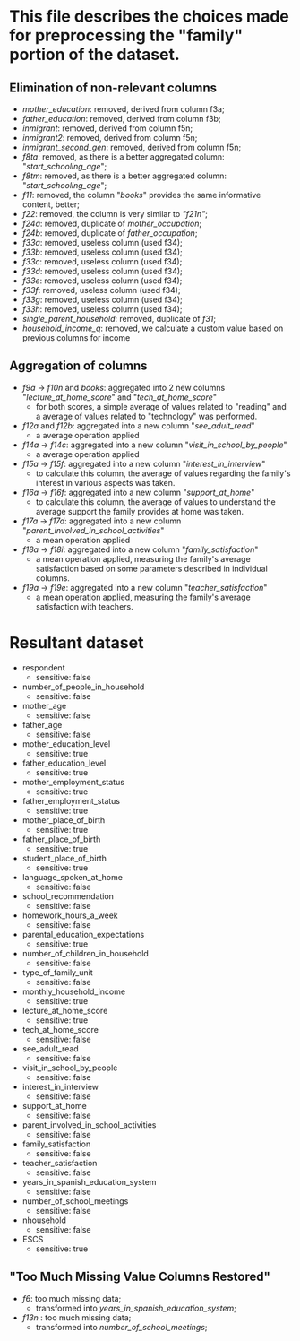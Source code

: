 # This file describes the choices made for preprocessing the "family" portion of the dataset.

## Elimination of non-relevant columns
- _mother_education_: removed, derived from column f3a;
- _father_education_: removed, derived from column f3b;
- _inmigrant_: removed, derived from column f5n;
- _inmigrant2_: removed, derived from column f5n;
- _inmigrant_second_gen_: removed, derived from column f5n;
- _f8ta_: removed, as there is a better aggregated column: "_start_schooling_age_";
- _f8tm_: removed, as there is a better aggregated column: "_start_schooling_age_";
- _f11_: removed, the column "_books_" provides the same informative content, better;
- _f22_: removed, the column is very similar to _"f21n"_;
- _f24a_: removed, duplicate of _mother_occupation_;
- _f24b_: removed, duplicate of _father_occupation_;
- _f33a_: removed, useless column (used f34);
- _f33b_: removed, useless column (used f34);
- _f33c_: removed, useless column (used f34);
- _f33d_: removed, useless column (used f34);
- _f33e_: removed, useless column (used f34);
- _f33f_: removed, useless column (used f34);
- _f33g_: removed, useless column (used f34);
- _f33h_: removed, useless column (used f34);
- _single_parent_household_: removed, duplicate of _f31_;
- _household_income_q_: removed, we calculate a custom value based on previous columns for income

## Aggregation of columns
- _f9a_ -> _f10n_ and _books_: aggregated into 2 new columns "_lecture_at_home_score_" and "_tech_at_home_score_"
  - for both scores, a simple average of values related to "reading" and a average of values related to "technology" was performed.
- _f12a_ and _f12b_: aggregated into a new column "_see_adult_read_"
  - a average operation applied
- _f14a_ -> _f14c_: aggregated into a new column "_visit_in_school_by_people_"
  - a average operation applied
- _f15a_ -> _f15f_: aggregated into a new column "_interest_in_interview_"
  - to calculate this column, the average of values regarding the family's interest in various aspects was taken.
- _f16a_ -> _f16f_: aggregated into a new column "_support_at_home_"
  - to calculate this column, the average of values to understand the average support the family provides at home was taken.
- _f17a_ -> _f17d_: aggregated into a new column "_parent_involved_in_school_activities_"
  - a mean operation applied
- _f18a_ -> _f18i_: aggregated into a new column "_family_satisfaction_"
  - a mean operation applied, measuring the family's average satisfaction based on some parameters described in individual columns.
- _f19a_ -> _f19e_: aggregated into a new column "_teacher_satisfaction_"
  - a mean operation applied, measuring the family's average satisfaction with teachers.


# Resultant dataset
- respondent
  - sensitive: false
- number_of_people_in_household
  - sensitive: false
- mother_age
  - sensitive: false
- father_age
  - sensitive: false
- mother_education_level
  - sensitive: true
- father_education_level
  - sensitive: true
- mother_employment_status
  - sensitive: true
- father_employment_status
  - sensitive: true
- mother_place_of_birth
  - sensitive: true
- father_place_of_birth
  - sensitive: true
- student_place_of_birth
  - sensitive: true
- language_spoken_at_home
  - sensitive: false
- school_recommendation
  - sensitive: false
- homework_hours_a_week
  - sensitive: false
- parental_education_expectations
  - sensitive: true
- number_of_children_in_household
  - sensitive: false
- type_of_family_unit
  - sensitive: false
- monthly_household_income
  - sensitive: true
- lecture_at_home_score
  - sensitive: true
- tech_at_home_score
  - sensitive: false
- see_adult_read
  - sensitive: false
- visit_in_school_by_people
  - sensitive: false
- interest_in_interview
  - sensitive: false
- support_at_home
  - sensitive: false
- parent_involved_in_school_activities
  - sensitive: false
- family_satisfaction
  - sensitive: false
- teacher_satisfaction
  - sensitive: false
- years_in_spanish_education_system
  - sensitive: false
- number_of_school_meetings
  - sensitive: false
- nhousehold
  - sensitive: false
- ESCS
  - sensitive: true

## "Too Much Missing Value Columns Restored"
- _f6_: too much missing data;
  - transformed into _years_in_spanish_education_system_;
- _f13n_ : too much missing data;
  - transformed into _number_of_school_meetings_;